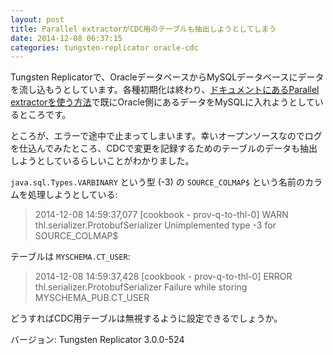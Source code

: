 ```yaml
---
layout: post
title: Parallel extractorがCDC用のテーブルも抽出しようとしてしまう
date: 2014-12-08 06:37:15
categories: tungsten-replicator oracle-cdc
---
```

<p>Tungsten Replicatorで、OracleデータベースからMySQLデータベースにデータを流し込もうとしています。各種初期化は終わり、<a href="http://docs.continuent.com/tungsten-replicator-3.0/deployment-oracle-provision.html" rel="nofollow">ドキュメントにあるParallel extractorを使う方法</a>で既にOracle側にあるデータをMySQLに入れようとしているところです。</p>

<p>ところが、エラーで途中で止まってしまいます。幸いオープンソースなのでログを仕込んでみたところ、CDCで変更を記録するためのテーブルのデータも抽出しようとしているらしいことがわかりました。</p>

<p><code>java.sql.Types.VARBINARY</code> という型 (-3) の <code>SOURCE_COLMAP$</code> という名前のカラムを処理しようとしている:</p>

<blockquote>
  <p>2014-12-08 14:59:37,077 [cookbook - prov-q-to-thl-0] WARN  thl.serializer.ProtobufSerializer Unimplemented type -3
  for SOURCE_COLMAP$</p>
</blockquote>

<p>テーブルは <code>MYSCHEMA.CT_USER</code>:</p>

<blockquote>
  <p>2014-12-08 14:59:37,428 [cookbook - prov-q-to-thl-0] ERROR thl.serializer.ProtobufSerializer Failure while storing
  MYSCHEMA_PUB.CT_USER</p>
</blockquote>

<p>どうすればCDC用テーブルは無視するように設定できるでしょうか。</p>

<p>バージョン: Tungsten Replicator 3.0.0-524</p>
